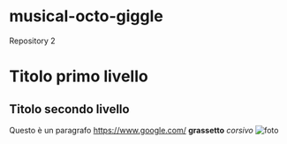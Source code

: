 # musical-octo-giggle
Repository 2
# Titolo primo livello
## Titolo secondo livello
Questo è un paragrafo https://www.google.com/ **grassetto** *corsivo*
![foto](https://img1.picmix.com/output/pic/normal/2/2/3/0/4050322_126a9.gif)
